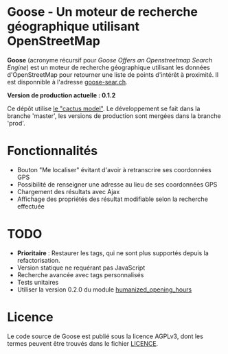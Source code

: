 Goose - Un moteur de recherche géographique utilisant OpenStreetMap
===================================================================

**Goose** (acronyme récursif pour *Goose Offers an Openstreetmap Search Engine*) est un moteur de recherche géographique utilisant les données d'OpenStreetMap pour retourner une liste de points d'intérêt à proximité. Il est disponnible à l'adresse [goose-sear.ch](https://goose-sear.ch/).

**Version de production actuelle : 0.1.2**

Ce dépôt utilise [le "cactus model"](https://barro.github.io/2016/02/a-succesful-git-branching-model-considered-harmful/). Le développement se fait dans la branche 'master', les versions de production sont mergées dans la branche 'prod'.

# Fonctionnalités

- Bouton "Me localiser" évitant d'avoir à retranscrire ses coordonnées GPS
- Possibilité de renseigner une adresse au lieu de ses coordonnées GPS
- Chargement des résultats avec Ajax
- Affichage des propriétés des résultat modifiable selon la recherche effectuée

# TODO

- **Prioritaire** : Restaurer les tags, qui ne sont plus supportés depuis la refactorisation.
- Version statique ne requérant pas JavaScript
- Recherche avancée avec tags personnalisés
- Tests unitaires
- Utiliser la version 0.2.0 du module [humanized_opening_hours](https://github.com/rezemika/humanized_opening_hours)

# Licence

Le code source de Goose est publié sous la licence AGPLv3, dont les termes peuvent être trouvés dans le fichier [LICENCE](LICENCE).
